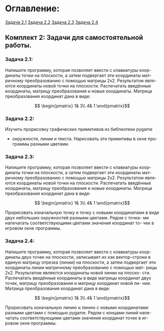 # Оглавление:
[Задача 2.1](#2.1)
[Задача 2.2](#2.2)
[Задача 2.3](#2.3)
[Задача 2.4](#2.4)

## Комплект 2: Задачи для самостоятельной работы.

### Задача 2.1: 
Напишите программу, которая позволяет ввести с клавиатуры коор-
динаты точки на плоскости, а затем подвергает эти координаты мат-
ричному преобразованию с помощью матрицы 2x2. Результатом явля-
ются координаты новой точки на плоскости. Распечатать введённые
координаты, матрицу преобразования и новые координаты. Матрица
преобразования координат дана в виде:

$$ \begin{pmatrix}
  1& 3\\
  4& 1
\end{pmatrix}$$


### Задача 2.2: 
Изучить прорисовку графических примитивов из библиотеки pygame
- окружности, линии и текста. Нарисовать эти примитивы в окне про-
граммы разными цветами.

### Задача 2.3: 
Напишите программу, которая позволяет ввести с клавиатуры коор-
динаты точки на плоскости, а затем подвергает эти координаты мат-
ричному преобразованию с помощью матрицы 2x2. Результатом явля-
ются координаты новой точки на плоскости. Распечатать введённые
координаты, матрицу преобразования и новые координаты. Матрица
преобразования координат дана в виде:

$$ \begin{pmatrix}
  1& 3\\
  4& 1
\end{pmatrix}$$

Прорисовать изначальную точку и точку с новыми координатами в
виде двух небольших окружностей разными цветами. Рядом с точка-
ми напечатать соответствующими цветами значения координат то-
чек в игровом окне программы.

### Задача 2.4:
Напишите программу, которая позволяет ввести с клавиатуры коор-
динаты двух точек на плоскости, записывает их как вектор-строки
в единую матрицу отрезка (линии) на плоскости, а затем подвергает
эти координаты линии матричному преобразованию с помощью мат-
рицы 2x2. Результатом являются координаты новой линии на плоско-
сти. Распечатать введённые координаты в виде матрицы координат
двух точек, матрицу преобразования и матрицу координат новой ли-
нии. Матрица преобразования координат дана в виде:

$$ \begin{pmatrix}
  1& 3\\
  4& 1
\end{pmatrix}$$

Прорисовать изначальную линию и линию с новыми координатами
разными цветами с помощью pygame. Рядом с концами линий напе-
чатать соответствующими цветами значения координат точек в иг-
ровом окне программы.
